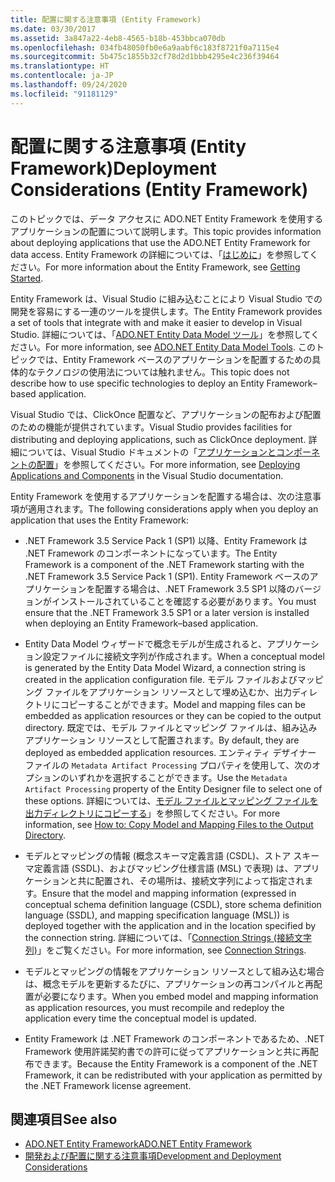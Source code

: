 ```yaml
---
title: 配置に関する注意事項 (Entity Framework)
ms.date: 03/30/2017
ms.assetid: 3a847a22-4eb8-4565-b18b-453bbca070db
ms.openlocfilehash: 034fb48050fb0e6a9aabf6c183f8721f0a7115e4
ms.sourcegitcommit: 5b475c1855b32cf78d2d1bbb4295e4c236f39464
ms.translationtype: HT
ms.contentlocale: ja-JP
ms.lasthandoff: 09/24/2020
ms.locfileid: "91181129"
---
```

# <a name="deployment-considerations-entity-framework"></a><span data-ttu-id="ebcb2-102">配置に関する注意事項 (Entity Framework)</span><span class="sxs-lookup"><span data-stu-id="ebcb2-102">Deployment Considerations (Entity Framework)</span></span>

<span data-ttu-id="ebcb2-103">このトピックでは、データ アクセスに ADO.NET Entity Framework を使用するアプリケーションの配置について説明します。</span><span class="sxs-lookup"><span data-stu-id="ebcb2-103">This topic provides information about deploying applications that use the ADO.NET Entity Framework for data access.</span></span> <span data-ttu-id="ebcb2-104">Entity Framework の詳細については、「[はじめに](getting-started.md)」を参照してください。</span><span class="sxs-lookup"><span data-stu-id="ebcb2-104">For more information about the Entity Framework, see [Getting Started](getting-started.md).</span></span>  
  
 <span data-ttu-id="ebcb2-105">Entity Framework は、Visual Studio に組み込むことにより Visual Studio での開発を容易にする一連のツールを提供します。</span><span class="sxs-lookup"><span data-stu-id="ebcb2-105">The Entity Framework provides a set of tools that integrate with and make it easier to develop in Visual Studio.</span></span> <span data-ttu-id="ebcb2-106">詳細については、「[ADO.NET Entity Data Model ツール](/previous-versions/dotnet/netframework-4.0/bb399249(v=vs.100))」を参照してください。</span><span class="sxs-lookup"><span data-stu-id="ebcb2-106">For more information, see [ADO.NET Entity Data Model Tools](/previous-versions/dotnet/netframework-4.0/bb399249(v=vs.100)).</span></span> <span data-ttu-id="ebcb2-107">このトピックでは、Entity Framework ベースのアプリケーションを配置するための具体的なテクノロジの使用法については触れません。</span><span class="sxs-lookup"><span data-stu-id="ebcb2-107">This topic does not describe how to use specific technologies to deploy an Entity Framework–based application.</span></span>  
  
 <span data-ttu-id="ebcb2-108">Visual Studio では、ClickOnce 配置など、アプリケーションの配布および配置のための機能が提供されています。</span><span class="sxs-lookup"><span data-stu-id="ebcb2-108">Visual Studio provides facilities for distributing and deploying applications, such as ClickOnce deployment.</span></span> <span data-ttu-id="ebcb2-109">詳細については、Visual Studio ドキュメントの「[アプリケーションとコンポーネントの配置](/visualstudio/deployment/deploying-applications-services-and-components)」を参照してください。</span><span class="sxs-lookup"><span data-stu-id="ebcb2-109">For more information, see [Deploying Applications and Components](/visualstudio/deployment/deploying-applications-services-and-components) in the Visual Studio documentation.</span></span>  
  
 <span data-ttu-id="ebcb2-110">Entity Framework を使用するアプリケーションを配置する場合は、次の注意事項が適用されます。</span><span class="sxs-lookup"><span data-stu-id="ebcb2-110">The following considerations apply when you deploy an application that uses the Entity Framework:</span></span>  
  
- <span data-ttu-id="ebcb2-111">.NET Framework 3.5 Service Pack 1 (SP1) 以降、Entity Framework は .NET Framework のコンポーネントになっています。</span><span class="sxs-lookup"><span data-stu-id="ebcb2-111">The Entity Framework is a component of the .NET Framework starting with the .NET Framework 3.5 Service Pack 1 (SP1).</span></span> <span data-ttu-id="ebcb2-112">Entity Framework ベースのアプリケーションを配置する場合は、.NET Framework 3.5 SP1 以降のバージョンがインストールされていることを確認する必要があります。</span><span class="sxs-lookup"><span data-stu-id="ebcb2-112">You must ensure that the .NET Framework 3.5 SP1 or a later version is installed when deploying an Entity Framework–based application.</span></span>  
  
- <span data-ttu-id="ebcb2-113">Entity Data Model ウィザードで概念モデルが生成されると、アプリケーション設定ファイルに接続文字列が作成されます。</span><span class="sxs-lookup"><span data-stu-id="ebcb2-113">When a conceptual model is generated by the Entity Data Model Wizard, a connection string is created in the application configuration file.</span></span> <span data-ttu-id="ebcb2-114">モデル ファイルおよびマッピング ファイルをアプリケーション リソースとして埋め込むか、出力ディレクトリにコピーすることができます。</span><span class="sxs-lookup"><span data-stu-id="ebcb2-114">Model and mapping files can be embedded as application resources or they can be copied to the output directory.</span></span> <span data-ttu-id="ebcb2-115">既定では、モデル ファイルとマッピング ファイルは、組み込みアプリケーション リソースとして配置されます。</span><span class="sxs-lookup"><span data-stu-id="ebcb2-115">By default, they are deployed as embedded application resources.</span></span> <span data-ttu-id="ebcb2-116">エンティティ デザイナー ファイルの `Metadata Artifact Processing` プロパティを使用して、次のオプションのいずれかを選択することができます。</span><span class="sxs-lookup"><span data-stu-id="ebcb2-116">Use the `Metadata Artifact Processing` property of the Entity Designer file to select one of these options.</span></span> <span data-ttu-id="ebcb2-117">詳細については、[モデル ファイルとマッピング ファイルを出力ディレクトリにコピーする](/previous-versions/dotnet/netframework-4.0/cc716709(v=vs.100))」を参照してください。</span><span class="sxs-lookup"><span data-stu-id="ebcb2-117">For more information, see [How to: Copy Model and Mapping Files to the Output Directory](/previous-versions/dotnet/netframework-4.0/cc716709(v=vs.100)).</span></span>  
  
- <span data-ttu-id="ebcb2-118">モデルとマッピングの情報 (概念スキーマ定義言語 (CSDL)、ストア スキーマ定義言語 (SSDL)、およびマッピング仕様言語 (MSL) で表現) は、アプリケーションと共に配置され、その場所は、接続文字列によって指定されます。</span><span class="sxs-lookup"><span data-stu-id="ebcb2-118">Ensure that the model and mapping information (expressed in conceptual schema definition language (CSDL), store schema definition language (SSDL), and mapping specification language (MSL)) is deployed together with the application and in the location specified by the connection string.</span></span> <span data-ttu-id="ebcb2-119">詳細については、「[Connection Strings (接続文字列)](connection-strings.md)」をご覧ください。</span><span class="sxs-lookup"><span data-stu-id="ebcb2-119">For more information, see [Connection Strings](connection-strings.md).</span></span>  
  
- <span data-ttu-id="ebcb2-120">モデルとマッピングの情報をアプリケーション リソースとして組み込む場合は、概念モデルを更新するたびに、アプリケーションの再コンパイルと再配置が必要になります。</span><span class="sxs-lookup"><span data-stu-id="ebcb2-120">When you embed model and mapping information as application resources, you must recompile and redeploy the application every time the conceptual model is updated.</span></span>  
  
- <span data-ttu-id="ebcb2-121">Entity Framework は .NET Framework のコンポーネントであるため、.NET Framework 使用許諾契約書での許可に従ってアプリケーションと共に再配布できます。</span><span class="sxs-lookup"><span data-stu-id="ebcb2-121">Because the Entity Framework is a component of the .NET Framework, it can be redistributed with your application as permitted by the .NET Framework license agreement.</span></span>  
  
## <a name="see-also"></a><span data-ttu-id="ebcb2-122">関連項目</span><span class="sxs-lookup"><span data-stu-id="ebcb2-122">See also</span></span>

- [<span data-ttu-id="ebcb2-123">ADO.NET Entity Framework</span><span class="sxs-lookup"><span data-stu-id="ebcb2-123">ADO.NET Entity Framework</span></span>](index.md)
- [<span data-ttu-id="ebcb2-124">開発および配置に関する注意事項</span><span class="sxs-lookup"><span data-stu-id="ebcb2-124">Development and Deployment Considerations</span></span>](development-and-deployment-considerations.md)
